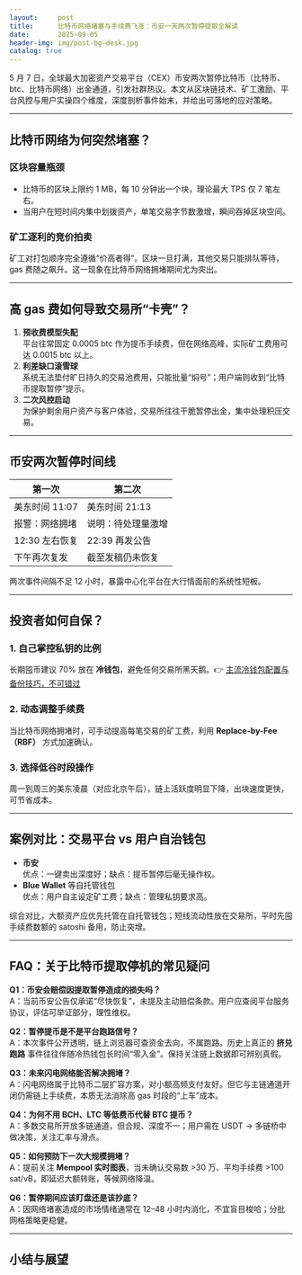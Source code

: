 ```yaml
---
layout:     post
title:      比特币网络堵塞与手续费飞涨：币安一天两次暂停提取全解读
date:       2025-09-05
header-img: img/post-bg-desk.jpg
catalog: true
---
```


5 月 7 日，全球最大加密资产交易平台（CEX）币安两次暂停比特币（比特币、btc、比特币网络）出金通道，引发社群热议。本文从区块链技术、矿工激励、平台风控与用户实操四个维度，深度剖析事件始末，并给出可落地的应对策略。

---

## 比特币网络为何突然堵塞？

### 区块容量瓶颈
- 比特币的区块上限约 1 MB，每 10 分钟出一个块，理论最大 TPS 仅 7 笔左右。  
- 当用户在短时间内集中划拨资产，单笔交易字节数激增，瞬间吞掉区块空间。

### 矿工逐利的竞价拍卖
矿工对打包顺序完全遵循“价高者得”。区块一旦打满，其他交易只能排队等待，gas 费随之飙升。这一现象在比特币网络拥堵期间尤为突出。

---

## 高 gas 费如何导致交易所“卡壳”？

1. **预收费模型失配**  
   平台往常固定 0.0005 btc 作为提币手续费，但在网络高峰，实际矿工费用可达 0.0015 btc 以上。  
2. **利差缺口滚雪球**  
   系统无法垫付旷日持久的交易池费用，只能批量“焖号”；用户端则收到“比特币提取暂停”提示。  
3. **二次风控启动**  
   为保护剩余用户资产与客户体验，交易所往往干脆暂停出金，集中处理积压交易。

---

## 币安两次暂停时间线

| 第一次 | 第二次 |
|-------|-------|
| 美东时间 11:07 | 美东时间 21:13 |
| 报警：网络拥堵 | 说明：待处理量激增 |
| 12:30 左右恢复 | 22:39 再发公告 |
| 下午再次复发 | 截至发稿仍未恢复 |

两次事件间隔不足 12 小时，暴露中心化平台在大行情面前的系统性短板。

---

## 投资者如何自保？

### 1. 自己掌控私钥的比例
长期囤币建议 70% 放在 **冷钱包**，避免任何交易所黑天鹅。👉 [主流冷钱包配置与备份技巧，不可错过](https://okxdog.com/)

### 2. 动态调整手续费
当比特币网络拥堵时，可手动提高每笔交易的矿工费，利用 **Replace-by-Fee（RBF）** 方式加速确认。

### 3. 选择低谷时段操作
周一到周三的美东凌晨（对应北京午后），链上活跃度明显下降，出块速度更快，可节省成本。

---

## 案例对比：交易平台 vs 用户自治钱包

- **币安**  
  优点：一键卖出深度好；缺点：提币暂停后毫无操作权。  
- **Blue Wallet** 等自托管钱包  
  优点：用户自主设定矿工费；缺点：管理私钥要求高。

综合对比，大额资产应优先托管在自托管钱包；短线流动性放在交易所，平时先囤手续费数额的 satoshi 备用，防止突增。

---

## FAQ：关于比特币提取停机的常见疑问

**Q1：币安会赔偿因提取暂停造成的损失吗？**  
A：当前币安公告仅承诺“尽快恢复”，未提及主动赔偿条款。用户应查阅平台服务协议，评估可举证部分，理性维权。

**Q2：暂停提币是不是平台跑路信号？**  
A：本次事件公开透明，链上浏览器可查资金去向，不属跑路。历史上真正的 **挤兑跑路** 事件往往伴随冷热钱包长时间“零入金”。保持关注链上数据即可辨别真假。

**Q3：未来闪电网络能否解决拥堵？**  
A：闪电网络属于比特币二层扩容方案，对小额高频支付友好。但它与主链通道开闭仍需链上手续费，本质无法消除高 gas 时段的“上车”成本。

**Q4：为何不用 BCH、LTC 等低费币代替 BTC 提币？**  
A：多数交易所开放多链通道，但合规、深度不一；用户需在 USDT → 多链桥中做决策，关注汇率与滑点。

**Q5：如何预防下一次大规模拥堵？**  
A：提前关注 **Mempool 实时图表**，当未确认交易数 >30 万、平均手续费 >100 sat/vB，即延迟大额转账，等候网络降温。

**Q6：暂停期间应该盯盘还是该抄底？**  
A：因网络堵塞造成的市场情绪通常在 12–48 小时内消化，不宜盲目梭哈；分批网格策略更稳健。

---

## 小结与展望